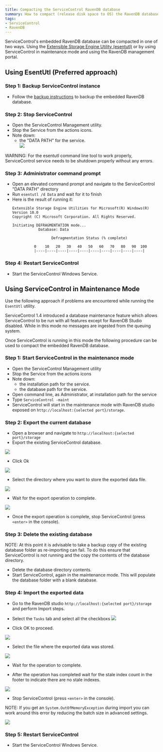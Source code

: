```yaml
---
title: Compacting the ServiceControl RavenDB database
summary: How to compact (release disk space to OS) the RavenDB database backing the ServiceControl
tags:
- ServiceControl
- RavenDB
---
```



ServiceControl's embedded RavenDB database can be compacted in one of two ways. Using the  [Extensible Storage Engine Utility (esentutl)](https://technet.microsoft.com/en-us/library/hh875546.aspx) or by using ServiceControl in maintenance mode and using the RavenDB management portal.


## Using EsentUtl (Preferred approach)


### Step 1: Backup ServiceControl instance

- Follow the [backup instructions](backup-sc-database.md#backup) to backup the embedded RavenDB database.


### Step 2: Stop ServiceControl

- Open the ServiceControl Management utility.
- Stop the Service from the actions icons.
- Note down:
	- the "DATA PATH" for the service.  
	![](managementutil-instance-datapath.png)

WARNING: For the esentutl command line tool to work properly, ServiceControl service needs to be shutdown properly without any errors. 


### Step 3: Administrator command prompt

- Open an elevated command prompt and navigate to the ServiceControl "DATA PATH" directory
- Run `esentutl /d Data` and wait for it to finish
- Here is the result of running it:  
  ```
  Extensible Storage Engine Utilities for Microsoft(R) Windows(R)
  Version 10.0
  Copyright (C) Microsoft Corporation. All Rights Reserved.
  
  Initiating DEFRAGMENTATION mode...
              Database: Data
  
                    Defragmentation Status (% complete)
  
            0    10   20   30   40   50   60   70   80   90  100
            |----|----|----|----|----|----|----|----|----|----|
  ```


### Step 4: Restart ServiceControl

- Start the ServiceControl Windows Service.


## Using ServiceControl in Maintenance Mode

Use the following approach if problems are encountered while running the `EsentUtl` utility. 

ServiceControl 1.4 introduced a database maintenance feature which allows ServiceControl to be run with all features except for RavenDB Studio disabled. While in this mode no messages are ingested from the queuing system.

Once ServiceControl is running in this mode the following procedure can be used to compact the embedded RavenDB database.


### Step 1: Start ServiceControl in the maintenance mode

- Open the ServiceControl Management utility
- Stop the Service from the actions icons
- Note down:
	- the installation path for the service.
	- the database path for the service.
- Open command line, as Administrator, at installation path for the service
- Type `ServiceControl -maint`
- ServiceControl will start in the maintenance mode with RavenDB studio exposed on `http://localhost:{selected port}/storage`.


### Step 2: Export the current database

- Open a browser and navigate to `http://localhost:{selected port}/storage`
- Export the existing ServiceControl database.

![](export-database-step1.png)

- Click Ok

![](export-database-step2.png)

- Select the directory where you want to store the exported data file.

![](export-database-step3.png)

- Wait for the export operation to complete.

![](export-database-step4.png)

- Once the export operation is complete, stop ServiceControl (press `<enter>` in the console).


### Step 3: Delete the existing database

NOTE: At this point it is advisable to take a backup copy of the existing database folder as re-importing can fail. To do this ensure that ServiceControl is not running and the copy the contents of the database directory.

- Delete the database directory contents.
- Start ServiceControl, again in the maintenance mode. This will populate the database folder with a blank database.


### Step 4: Import the exported data

- Go to the RavenDB studio `http://localhost:{selected port}/storage` and perform Import steps.
- Select the `Tasks` tab and select all the checkboxs
![](import-database-step1.png)

- Click OK to proceed.

![](import-database-step2.png)

- Select the file where the exported data was stored.

![](import-database-step3.png)

- Wait for the operation to complete.

- After the operation has completed wait for the stale index count in the footer to indicate there are no stale indexes. 

![](import-database-step4.png)

- Stop ServiceControl (press `<enter>` in the console).

NOTE: If you get an `System.OutOfMemoryException` during import you can work around this error by reducing the batch size in advanced settings.

![](import-database-note.png)


### Step 5: Restart ServiceControl

- Start the ServiceControl Windows Service.
